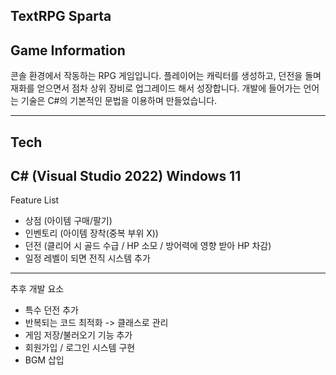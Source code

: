 TextRPG Sparta
-------------------
Game Information
-------------------
콘솔 환경에서 작동하는 RPG 게임입니다.
플레이어는 캐릭터를 생성하고, 던전을 돌며 재화를 얻으면서 
점차 상위 장비로 업그레이드 해서 성장합니다.
개발에 들어가는 언어는 기술은 
C#의 기본적인 문법을 이용하며 만들었습니다.  

-----------------
Tech
-------------------
C# (Visual Studio 2022)
Windows 11
-------------------
Feature List

- 상점 (아이템 구매/팔기)
- 인벤토리 (아이템 장착(중복 부위 X))
- 던전 (클리어 시 골드 수급 / HP 소모 / 방어력에 영향 받아 HP 차감)
- 일정 레벨이 되면 전직 시스템 추가
---------------------
추후 개발 요소
- 특수 던전 추가
- 반복되는 코드 최적화 -> 클래스로 관리
- 게임 저장/불러오기 기능 추가
- 회원가입 / 로그인 시스템 구현
- BGM 삽입
